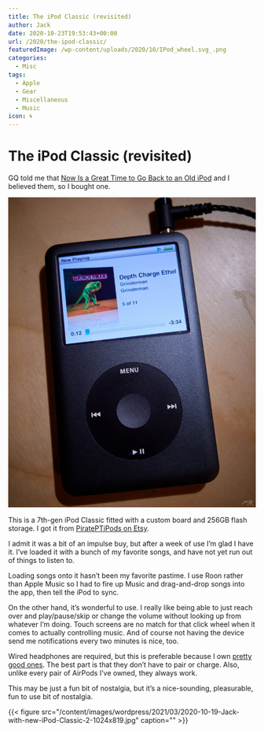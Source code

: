```yaml
---
title: The iPod Classic (revisited)
author: Jack
date: 2020-10-23T19:53:43+00:00
url: /2020/the-ipod-classic/
featuredImage: /wp-content/uploads/2020/10/IPod_wheel.svg_.png
categories:
  - Misc
tags:
  - Apple
  - Gear
  - Miscellaneous
  - Music
icon: 🌀
---
```


# The iPod Classic (revisited)

GQ told me that [Now Is a Great Time to Go Back to an Old iPod][1] and I believed them, so I bought one.

![iPod Classic](/_img/2020/2020-10-23-iPod-Classic.jpg)

This is a 7th-gen iPod Classic fitted with a custom board and 256GB flash storage. I got it from [PiratePTiPods on Etsy][2].

I admit it was a bit of an impulse buy, but after a week of use I’m glad I have it. I’ve loaded it with a bunch of my favorite songs, and have not yet run out of things to listen to.

Loading songs onto it hasn’t been my favorite pastime. I use Roon rather than Apple Music so I had to fire up Music and drag-and-drop songs into the app, then tell the iPod to sync.

On the other hand, it’s wonderful to use. I really like being able to just reach over and play/pause/skip or change the volume without looking up from whatever I’m doing. Touch screens are no match for that click wheel when it comes to actually controlling music. And of course not having the device send me notifications every two minutes is nice, too.

Wired headphones are required, but this is preferable because I own [pretty good ones][3]. The best part is that they don’t have to pair or charge. Also, unlike every pair of AirPods I’ve owned, they always work.

This may be just a fun bit of nostalgia, but it’s a nice-sounding, pleasurable, fun to use bit of nostalgia.

{{< figure src="/content/images/wordpress/2021/03/2020-10-19-Jack-with-new-iPod-Classic-2-1024x819.jpg" caption="" >}}



 [1]: https://www.gq.com/story/get-an-ipod
 [2]: https://www.etsy.com/shop/PiratePTiPods
 [3]: https://fiio.com/fa
